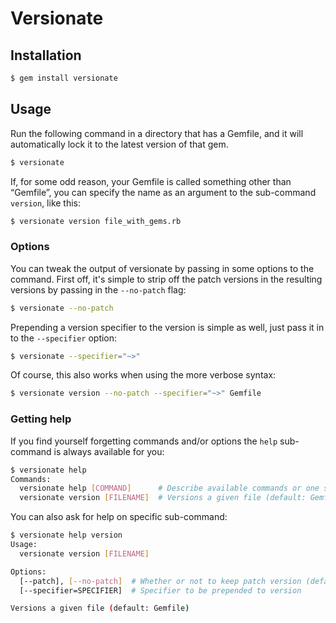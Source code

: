 # Versionate

## Installation

```bash
$ gem install versionate
```

## Usage

Run the following command in a directory that has a Gemfile, and it will
automatically lock it to the latest version of that gem. 

```bash
$ versionate
```

If, for some odd reason, your Gemfile is called something other than “Gemfile”,
you can specify the name as an argument to the sub-command `version`, like this:

```bash
$ versionate version file_with_gems.rb
```

### Options

You can tweak the output of versionate by passing in some options to the
command. First off, it's simple to strip off the patch versions in the resulting
versions by passing in the `--no-patch` flag:

```bash
$ versionate --no-patch
```

Prepending a version specifier to the version is simple as well, just pass it in
to the `--specifier` option:

```bash
$ versionate --specifier="~>"
```

Of course, this also works when using the more verbose syntax:

```bash
$ versionate version --no-patch --specifier="~>" Gemfile
```

### Getting help

If you find yourself forgetting commands and/or options the `help` sub-command
is always available for you:

```bash
$ versionate help
Commands:
  versionate help [COMMAND]      # Describe available commands or one specific command
  versionate version [FILENAME]  # Versions a given file (default: Gemfile)
```

You can also ask for help on specific sub-command:

```bash
$ versionate help version
Usage:
  versionate version [FILENAME]

Options:
  [--patch], [--no-patch]  # Whether or not to keep patch version (default: true)
  [--specifier=SPECIFIER]  # Specifier to be prepended to version

Versions a given file (default: Gemfile)
```
